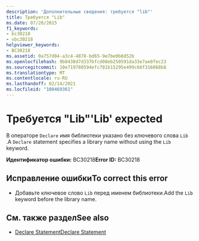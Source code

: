 ```yaml
---
description: 'Дополнительные сведения: требуется "lib"'
title: Требуется "Lib"
ms.date: 07/20/2015
f1_keywords:
- bc30218
- vbc30218
helpviewer_keywords:
- BC30218
ms.assetid: 0a757d84-a3c4-4878-bd65-9e7be0b8d52b
ms.openlocfilehash: 9b8438d7d337bfcd08eb250591da33e7ae0fec23
ms.sourcegitcommit: 10e719780594efc781b15295e499c66f316068b8
ms.translationtype: MT
ms.contentlocale: ru-RU
ms.lasthandoff: 02/14/2021
ms.locfileid: "100469361"
---
```

# <a name="lib-expected"></a><span data-ttu-id="f3f61-103">Требуется "Lib"</span><span class="sxs-lookup"><span data-stu-id="f3f61-103">'Lib' expected</span></span>

<span data-ttu-id="f3f61-104">В операторе `Declare` имя библиотеки указано без ключевого слова `Lib` .</span><span class="sxs-lookup"><span data-stu-id="f3f61-104">A `Declare` statement specifies a library name without using the `Lib` keyword.</span></span>  
  
 <span data-ttu-id="f3f61-105">**Идентификатор ошибки:** BC30218</span><span class="sxs-lookup"><span data-stu-id="f3f61-105">**Error ID:** BC30218</span></span>  
  
## <a name="to-correct-this-error"></a><span data-ttu-id="f3f61-106">Исправление ошибки</span><span class="sxs-lookup"><span data-stu-id="f3f61-106">To correct this error</span></span>  
  
- <span data-ttu-id="f3f61-107">Добавьте ключевое слово `Lib` перед именем библиотеки.</span><span class="sxs-lookup"><span data-stu-id="f3f61-107">Add the `Lib` keyword before the library name.</span></span>  
  
## <a name="see-also"></a><span data-ttu-id="f3f61-108">См. также раздел</span><span class="sxs-lookup"><span data-stu-id="f3f61-108">See also</span></span>

- [<span data-ttu-id="f3f61-109">Declare Statement</span><span class="sxs-lookup"><span data-stu-id="f3f61-109">Declare Statement</span></span>](../language-reference/statements/declare-statement.md)
